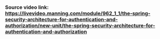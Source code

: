 ### Source video link: https://livevideo.manning.com/module/962_1_1/the-spring-security-architecture-for-authentication-and-authorization/new-unit/the-spring-security-architecture-for-authentication-and-authorization

